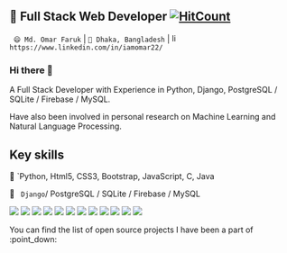 ## 🔭 Full Stack Web Developer [![HitCount](http://hits.dwyl.com/IamOmaR22/IamOmar22.svg)](http://hits.dwyl.com/IamOmaR22/IamOmar22)

` 😄 Md. Omar Faruk` |  `🌱 Dhaka, Bangladesh` | <a href="https://www.linkedin.com/in/iamomar22/" target="_blank"><img src="https://avatars3.githubusercontent.com/u/357098" width="15" height="15" alt="linkedin logo"/></a> `https://www.linkedin.com/in/iamomar22/`



### Hi there 👋 

A Full Stack Developer with Experience in Python, Django, PostgreSQL / SQLite / Firebase / MySQL.

Have also been involved in personal research on Machine Learning and Natural Language Processing.



## Key skills

💬 `Python, Html5, CSS3, Bootstrap, JavaScript, C, Java

📖 ` Django`/ PostgreSQL / SQLite / Firebase / MySQL

<p>
  <img src="https://img.shields.io/badge/Python-%E2%98%85%E2%98%85%E2%98%85%E2%98%85%E2%98%85-important" /> 
  <img src="https://img.shields.io/badge/Django-%E2%98%85%E2%98%85%E2%98%85%E2%98%85%E2%98%85-green" />
  <img src="https://img.shields.io/badge/Html5-%E2%98%85%E2%98%85%E2%98%85%E2%98%85%E2%98%85-ff7851" /> 
  <img src="https://img.shields.io/badge/CSS3-%E2%98%85%E2%98%85%E2%98%85%E2%98%85%E2%98%85-9ef380" /> 
  <img src="https://img.shields.io/badge/BootStrap4-%E2%98%85%E2%98%85%E2%98%85%E2%98%85%E2%98%85-9b5ee4" />   
  <img src="https://img.shields.io/badge/Angular-%E2%98%85%E2%98%85%E2%98%85%E2%98%85%E2%98%86-c40f2e" />
  <img src="https://img.shields.io/badge/MSQL-%E2%98%85%E2%98%85%E2%98%85%E2%98%85%E2%98%86-05a5e2" />   
  <img src="https://img.shields.io/badge/PostgreSQL-%E2%98%85%E2%98%85%E2%98%85%E2%98%85%E2%98%85-blue" />  
  <img src="https://img.shields.io/badge/SQLite-%E2%98%85%E2%98%85%E2%98%85%E2%98%85%E2%98%85-yellow" />
  <img src="https://img.shields.io/badge/Firebase-%E2%98%85%E2%98%85%E2%98%85%E2%98%85%E2%98%85-c40f2e" />
  <img src="https://img.shields.io/badge/C-%E2%98%85%E2%98%85%E2%98%85%E2%98%85%E2%98%86-lightgrey" /> 
  <img src="https://img.shields.io/badge/Java-%E2%98%85%E2%98%85%E2%98%85%E2%98%85%E2%98%86-yellow" />   
</p>

<p>You can find the list of open source projects I have been a part of :point_down:</p>


